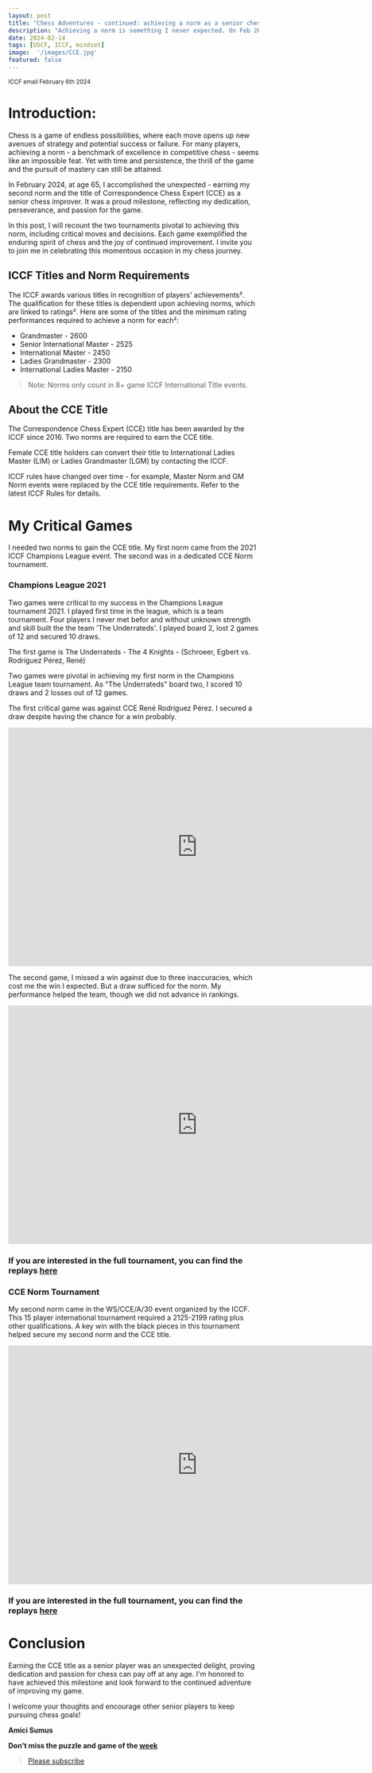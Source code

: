 ```yaml
---
layout: post
title: "Chess Adventures - continued: achieving a norm as a senior chess player"
description: "Achieving a norm is something I never expected. On Feb 2024 I reached my second norm and got the CCE title. Two tournaments contributed to this and I will share the critical games"
date: 2024-02-14
tags: [USCF, ICCF, mindset]
image:  '/images/CCE.jpg'
featured: false
---
```



<div style="text-align: left; font-size: smaller;">
ICCF email February 6th 2024
</div>

# Introduction:

Chess is a game of endless possibilities, where each move opens up new avenues of strategy and potential success or failure. For many players, achieving a norm - a benchmark of excellence in competitive chess - seems like an impossible feat. Yet with time and persistence, the thrill of the game and the pursuit of mastery can still be attained.

In February 2024, at age 65, I accomplished the unexpected - earning my second norm and the title of Correspondence Chess Expert (CCE) as a senior chess improver. It was a proud milestone, reflecting my dedication, perseverance, and passion for the game.

In this post, I will recount the two tournaments pivotal to achieving this norm, including critical moves and decisions. Each game exemplified the enduring spirit of chess and the joy of continued improvement. I invite you to join me in celebrating this momentous occasion in my chess journey.

## ICCF Titles and Norm Requirements

The ICCF awards various titles in recognition of players' achievements². The qualification for these titles is dependent upon achieving norms, which are linked to ratings². Here are some of the titles and the minimum rating performances required to achieve a norm for each²:

- Grandmaster - 2600
- Senior International Master - 2525
- International Master - 2450
- Ladies Grandmaster - 2300
- International Ladies Master - 2150

>Note: Norms only count in 8+ game ICCF International Title events.

## About the CCE Title

The Correspondence Chess Expert (CCE) title has been awarded by the ICCF since 2016. Two norms are required to earn the CCE title.

Female CCE title holders can convert their title to International Ladies Master (LIM) or Ladies Grandmaster (LGM) by contacting the ICCF.

ICCF rules have changed over time - for example, Master Norm and GM Norm events were replaced by the CCE title requirements. Refer to the latest ICCF Rules for details.


# My Critical Games

I needed two norms to gain the CCE title. My first norm came from the 2021 ICCF Champions League event. The second was in a dedicated CCE Norm tournament.

### Champions League 2021

Two games were critical to my success in the Champions League tournament 2021. I played first time in the league, which is a team tournament. Four players I never met befor and without unknown strength and skill built the the team 'The Underrateds'. I played board 2, lost 2 games of 12 and secured 10 draws.

The first game is The Underrateds - The 4 Knights - (Schroeer, Egbert vs. Rodríguez Pérez, René)

Two games were pivotal in achieving my first norm in the Champions League team tournament. As "The Underrateds" board two, I scored 10 draws and 2 losses out of 12 games.

The first critical game was against CCE René Rodríguez Pérez. I secured a draw despite having the chance for a win probably.


<iframe style='border: 0;' width='760px' height='480px' src='https://share.chessbase.com/SharedGames/frame/?p=JbJTTNMxNcweG9PrY3WqHbZir/D1PizSxLgyNrq+LOW203/D/mGft70UtKctNtE8'></iframe>



The second game, I missed a win against due to three inaccuracies, which cost me the win I expected. But a draw sufficed for the norm. My performance helped the team, though we did not advance in rankings.

<iframe style='border: 0;' width='760px' height='480px' src='https://share.chessbase.com/SharedGames/frame/?p=sGgcV78qsf8SpszYMbL1EAfH5gkK4m834T77S0OHKtU4d6/OBPYqmhymIR+EF+Bi'></iframe>

### If you are interested in the full tournament, you can find the replays [here](http://cloudserver.chessbase.com/Mzg0NDk5MDg=/replay.html)


### CCE Norm Tournament

My second norm came in the WS/CCE/A/30 event organized by the ICCF. This 15 player international tournament required a 2125-2199 rating plus other qualifications. A key win with the black pieces in this tournament helped secure my second norm and the CCE title.


<iframe style='border: 0;' width='760px' height='480px' src='https://share.chessbase.com/SharedGames/frame/?p=bt1jUiPMc09l3Lea+wzC+PuC0rGwSz2Dlek5u1f19kDpL6xqQq86He6zAL5eMnxe'></iframe>

### If you are interested in the full tournament, you can find the replays [here](http://cloudserver.chessbase.com/Mzg0NTEwMTE=/replay.html)

# Conclusion

Earning the CCE title as a senior player was an unexpected delight, proving dedication and passion for chess can pay off at any age. I'm honored to have achieved this milestone and look forward to the continued adventure of improving my game.

I welcome your thoughts and encourage other senior players to keep pursuing chess goals!

**Amici Sumus**

**Don't miss the puzzle and game of the [week]( https://chess.myvortexcloud.com/Puzzle/)**

> [Please subscribe](https://follow.it/senior-chess-improver?leanpub) 


